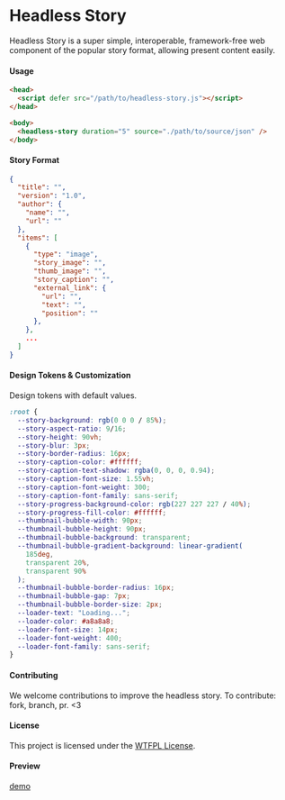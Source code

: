 # Headless Story

Headless Story is a super simple, interoperable, framework-free web
component of the popular story format, allowing present content easily.

#### Usage

```html
<head>
  <script defer src="/path/to/headless-story.js"></script>
</head>

<body>
  <headless-story duration="5" source="./path/to/source/json" />
</body>
```

#### Story Format

```json
{
  "title": "",
  "version": "1.0",
  "author": {
    "name": "",
    "url": ""
  },
  "items": [
    {
      "type": "image",
      "story_image": "",
      "thumb_image": "",
      "story_caption": "",
      "external_link": {
        "url": "",
        "text": "",
        "position": ""
      },
    },
    ...
  ]
}
```

#### Design Tokens & Customization

Design tokens with default values.

```css
:root {
  --story-background: rgb(0 0 0 / 85%);
  --story-aspect-ratio: 9/16;
  --story-height: 90vh;
  --story-blur: 3px;
  --story-border-radius: 16px;
  --story-caption-color: #ffffff;
  --story-caption-text-shadow: rgba(0, 0, 0, 0.94);
  --story-caption-font-size: 1.55vh;
  --story-caption-font-weight: 300;
  --story-caption-font-family: sans-serif;
  --story-progress-background-color: rgb(227 227 227 / 40%);
  --story-progress-fill-color: #ffffff;
  --thumbnail-bubble-width: 90px;
  --thumbnail-bubble-height: 90px;
  --thumbnail-bubble-background: transparent;
  --thumbnail-bubble-gradient-background: linear-gradient(
    185deg,
    transparent 20%,
    transparent 90%
  );
  --thumbnail-bubble-border-radius: 16px;
  --thumbnail-bubble-gap: 7px;
  --thumbnail-bubble-border-size: 2px;
  --loader-text: "Loading...";
  --loader-color: #a8a8a8;
  --loader-font-size: 14px;
  --loader-font-weight: 400;
  --loader-font-family: sans-serif;
}
```

#### Contributing

We welcome contributions to improve the headless story.
To contribute: fork, branch, pr.
<3

#### License

This project is licensed under the [WTFPL License](LICENSE).

#### Preview

[demo](-)
